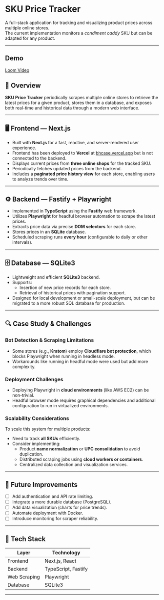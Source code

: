 # SKU Price Tracker

A full-stack application for tracking and visualizing product prices across multiple online stores.  
The current implementation monitors a *condiment caddy* SKU but can be adapted for any product.

---

## Demo
[Loom Video](https://www.loom.com/share/b9e92a677ad44a4e9b93875b0f3d6a7d?sid=5787750d-bd2d-47d5-bf95-d9e264a9ad57)


## 🧭 Overview

**SKU Price Tracker** periodically scrapes multiple online stores to retrieve the latest prices for a given product, stores them in a database, and exposes both real-time and historical data through a modern web interface.

---

## 🖥️ Frontend — Next.js

- Built with **Next.js** for a fast, reactive, and server-rendered user experience.  
- Frontend has been deployed to **Vercel** at [bhcase.vercel.app](bhcase.vercel.app) but is not connected to the backend.
- Displays current prices from **three online shops** for the tracked SKU.  
- Periodically fetches updated prices from the backend.  
- Includes a **paginated price history view** for each store, enabling users to analyze trends over time.

---

## ⚙️ Backend — Fastify + Playwright

- Implemented in **TypeScript** using the **Fastify** web framework.  
- Utilizes **Playwright** for headful browser automation to scrape the latest prices.  
- Extracts price data via precise **DOM selectors** for each store.  
- Stores prices in an **SQLite** database.  
- Scheduled scraping runs **every hour** (configurable to daily or other intervals).  

---

## 🗄️ Database — SQLite3

- Lightweight and efficient **SQLite3** backend.  
- Supports:
  - Insertion of new price records for each store.
  - Retrieval of historical prices with pagination support.
- Designed for local development or small-scale deployment, but can be migrated to a more robust SQL database for production.

---

## 🔍 Case Study & Challenges

### Bot Detection & Scraping Limitations
- Some stores (e.g., **Kratom**) employ **Cloudflare bot protection**, which blocks Playwright when running in headless mode.  
- Workarounds like running in headful mode were used but add more complexity.

### Deployment Challenges
- Deploying Playwright in **cloud environments** (like AWS EC2) can be non-trivial.  
- Headful browser mode requires graphical dependencies and additional configuration to run in virtualized environments.

### Scalability Considerations
To scale this system for multiple products:
- Need to track **all SKUs** efficiently.  
- Consider implementing:
  - Product **name normalization** or **UPC consolidation** to avoid duplication.  
  - Distributed scraping jobs using **cloud workers or containers**.  
  - Centralized data collection and visualization services.

---

## 🚀 Future Improvements

- [ ] Add authentication and API rate limiting.  
- [ ] Integrate a more durable database (PostgreSQL).  
- [ ] Add data visualization (charts for price trends).  
- [ ] Automate deployment with Docker.  
- [ ] Introduce monitoring for scraper reliability.

---

## 🧩 Tech Stack

| Layer | Technology |
|-------|-------------|
| Frontend | Next.js, React |
| Backend | TypeScript, Fastify |
| Web Scraping | Playwright |
| Database | SQLite3 |
---
